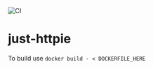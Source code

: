 ![CI](https://github.com/aaronhmiller/just-httpie/workflows/CI/badge.svg)

# just-httpie

To build use `docker build - < DOCKERFILE_HERE`

